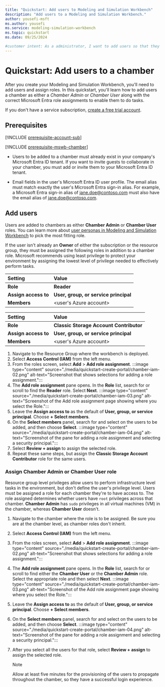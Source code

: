 ```yaml
---
title: "Quickstart: Add users to Modeling and Simulation Workbench"
description: "Add users to a Modeling and Simulation Workbench."
author: yousefi-msft
ms.author: yousefi
ms.service: modeling-simulation-workbench
ms.topic: quickstart
ms.date: 09/25/2024

#customer intent: As a administrator, I want to add users so that they can begin using the Modeling and Simulation Workbench.
---
```


# Quickstart: Add users to a chamber

After you create your Modeling and Simulation Workbench, you'll need to add users and assign roles. In this quickstart, you'll learn how to add users a chamber as either a *Chamber Admin* or *Chamber User* along with the correct Microsoft Entra role assignments to enable them to do tasks.

If you don't have a service subscription, [create a free
trial account](https://azure.microsoft.com/free/?WT.mc_id=A261C142F).

## Prerequisites

[!INCLUDE [prerequisite-account-sub](includes/prerequisite-account-sub.md)]

[!INCLUDE [prerequisite-mswb-chamber](includes/prerequisite-chamber.md)]

* Users to be added to a chamber must already exist in your company's Microsoft Entra ID tenant. If you want to invite guests to collaborate in your chamber, you must add or invite them to your Microsoft Entra ID tenant.

* Email fields in the user's Microsoft Entra ID user profile. The email alias must match exactly the user's Microsoft Entra sign-in alias. For example, a Microsoft Entra sign-in alias of <jane.doe@contoso.com> must also have the email alias of <jane.doe@contoso.com>.

## Add users

Users are added to chambers as either **Chamber Admin** or **Chamber User** roles. You can learn more about [user personas in Modeling and Simulation Workbench](concept-user-personas.md) to pick the most fitting role.

If the user isn't already an **Owner** of either the subscription or the resource group, they must be assigned the following roles in addition to a chamber role. Microsoft recommends using least privilege to protect your environment by assigning the lowest level of privilege needed to effectively perform tasks.

| Setting          | Value                                   |
| :--------------- | :-------------------------------------- |
| **Role**             | **Reader**                              |
| **Assign access to** | **User, group, or service principal**       |
| **Members**          | \<user's Azure account\>                 |

| Setting          | Value                                   |
| :--------------- | :-------------------------------------- |
| **Role**             | **Classic Storage Account Contributor** |
| **Assign access to** | **User, group, or service principal**       |
| **Members**          | \<user's Azure account\>                 |

1. Navigate to the Resource Group where the workbench is deployed.
1. Select **Access Control (IAM)** from the left menu.
1. From the roles screen, select **Add** > **Add role assignment**.
   :::image type="content" source="./media/quickstart-create-portal/chamber-iam-02.png" alt-text="Screenshot that shows selections for adding a role assignment.":::
1. The **Add role assignment** pane opens. In the **Role** list, search for or scroll to find the **Reader** role. Select **Next**.
   :::image type="content" source="./media/quickstart-create-portal/chamber-iam-03.png" alt-text="Screenshot of the Add role assignment page showing where you select the Role.":::
1. Leave the **Assign access to** as the default of **User, group, or service principal**. Choose **+ Select members**.
1. On the **Select members** panel, search for and select on the users to be added, and then choose **Select**.
   :::image type="content" source="./media/quickstart-create-portal/chamber-iam-04.png" alt-text="Screenshot of the pane for adding a role assignment and selecting a security principal.":::
1. Select **Review + assign** to assign the selected role.
1. Repeat these same steps, but assign the **Classic Storage Account Contributor** role for the same users.

### Assign Chamber Admin or Chamber User role

Resource group level privileges allow users to perform infrastructure level tasks in the environment, but don't define the user's privilege level. Users must be assigned a role for each chamber they're to have access to. The role assigned determines whether users have `root` privileges across that chamber. **Chamber Admin** has `sudo` privileges in all virtual machines (VM) in the chamber, whereas **Chamber User** doesn't.

1. Navigate to the chamber where the role is to be assigned. Be sure you are at the chamber level, as chamber roles don't inherit.
1. Select **Access Control (IAM)** from the left menu.
1. From the roles screen, select **Add** > **Add role assignment**.
   :::image type="content" source="./media/quickstart-create-portal/chamber-iam-02.png" alt-text="Screenshot that shows selections for adding a role assignment.":::
1. The **Add role assignment** pane opens. In the **Role** list, search for or scroll to find either the **Chamber User** or the **Chamber Admin** role. Select the appropriate role and then select **Next**.
   :::image type="content" source="./media/quickstart-create-portal/chamber-iam-03.png" alt-text="Screenshot of the Add role assignment page showing where you select the Role.":::
1. Leave the **Assign access to** as the default of **User, group, or service principal**. Choose **+ Select members**.
1. On the **Select members** panel, search for and select on the users to be added, and then choose **Select**.
   :::image type="content" source="./media/quickstart-create-portal/chamber-iam-04.png" alt-text="Screenshot of the pane for adding a role assignment and selecting a security principal.":::
1. After you select all the users for that role, select **Review + assign** to assign the selected role.

   > [!NOTE]
   > Allow at least five minutes for the provisioning of the users to propagate throughout the chamber, so they have a successful login experience.
